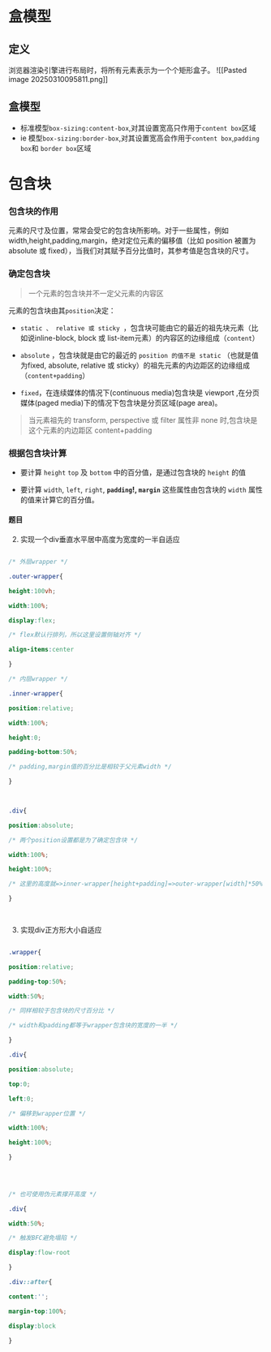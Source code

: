 # 盒模型
## 定义
浏览器渲染引擎进行布局时，将所有元素表示为一个个矩形盒子。
![[Pasted image 20250310095811.png]]

## 盒模型
- 标准模型`box-sizing:content-box`,对其设置宽高只作用于`content box`区域
- ie 模型`box-sizing:border-box`,对其设置宽高会作用于`content box`,`padding box`和 `border box`区域

# 包含块

### 包含块的作用

元素的尺寸及位置，常常会受它的包含块所影响。对于一些属性，例如 width,height,padding,margin，绝对定位元素的偏移值（比如 position 被置为 absolute 或 fixed），当我们对其赋予百分比值时，其参考值是包含块的尺寸。

### 确定包含块

> 一个元素的包含块并不一定父元素的内容区

元素的包含块由其`position`决定：

- `static 、 relative 或 sticky `，包含块可能由它的最近的祖先块元素（比如说inline-block, block 或 list-item元素）的内容区的边缘组成（`content`）

- `absolute` ，包含块就是由它的最近的 `position 的值不是 static` （也就是值为fixed, absolute, relative 或 sticky）的祖先元素的内边距区的边缘组成（`content+padding`）

- `fixed`，在连续媒体的情况下(continuous media)包含块是 viewport ,在分页媒体(paged media)下的情况下包含块是分页区域(page area)。

>当元素祖先的 transform, perspective 或 filter 属性非 none 时,包含块是这个元素的内边距区 content+padding

### 根据包含块计算

- 要计算 `height` `top` 及 `bottom` 中的百分值，是通过包含块的 `height` 的值

- 要计算 `width`, `left`, `right`, **`padding`!, `margin`** 这些属性由包含块的 `width` 属性的值来计算它的百分值。
#### 题目
2. 实现一个div垂直水平居中高度为宽度的一半自适应
```css

/* 外层wrapper */

.outer-wrapper{

height:100vh;

width:100%;

display:flex;

/* flex默认行排列，所以这里设置侧轴对齐 */

align-items:center

}

/* 内层wrapper */

.inner-wrapper{

position:relative;

width:100%;

height:0;

padding-bottom:50%;

/* padding,margin值的百分比是相较于父元素width */

}

  

.div{

position:absolute;

/* 两个position设置都是为了确定包含块 */

width:100%;

height:100%;

/* 这里的高度就=>inner-wrapper[height+padding]=>outer-wrapper[width]*50% */

}

  

```

3. 实现div正方形大小自适应
```css

.wrapper{

position:relative;

padding-top:50%;

width:50%;

/* 同样相较于包含块的尺寸百分比 */

/* width和padding都等于wrapper包含块的宽度的一半 */

}

.div{

position:absolute;

top:0;

left:0;

/* 偏移到wrapper位置 */

width:100%;

height:100%;

}

  
  

/* 也可使用伪元素撑开高度 */

.div{

width:50%;

/* 触发BFC避免塌陷 */

display:flow-root

}

.div::after{

content:'';

margin-top:100%;

display:block

}

```